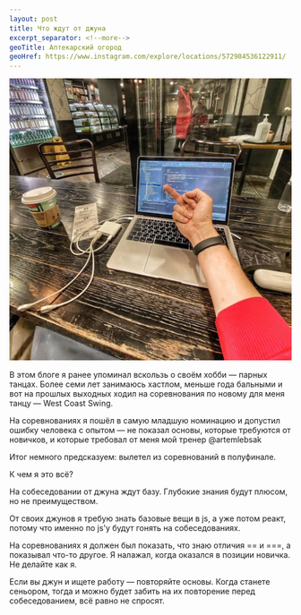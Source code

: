 ```yaml
---
layout: post
title: Что ждут от джуна
excerpt_separator: <!--more-->
geoTitle: Аптекарский огород
geoHref: https://www.instagram.com/explore/locations/572984536122911/
---
```


![Me at Starbucks](/assets/shot_in_the_leg.jpg)

В этом блоге я ранее упоминал вскользь о своём хобби — парных танцах. Более семи лет занимаюсь хастлом, меньше года бальными и вот на прошлых выходных ходил на соревнования по новому для меня танцу — West Coast Swing.

<!--more-->

На соревнованиях я пошёл в самую младшую номинацию и допустил ошибку человека с опытом — не показал основы, которые требуются от новичков, и которые требовал от меня мой тренер @artemlebsak

Итог немного предсказуем: вылетел из соревнований в полуфинале.

К чем я это всё?

На собеседовании от джуна ждут базу. Глубокие знания будут плюсом, но не преимуществом.

От своих джунов я требую знать базовые вещи в js, а уже потом реакт, потому что именно по js'у будут гонять на собеседованиях.

На соревнованиях я должен был показать, что знаю отличия == и ===, а показывал что-то другое. Я налажал, когда оказался в позиции новичка. Не делайте как я.

Если вы джун и ищете работу — повторяйте основы. Когда станете сеньором, тогда и можно будет забить на их повторение перед собеседованием, всё равно не спросят.